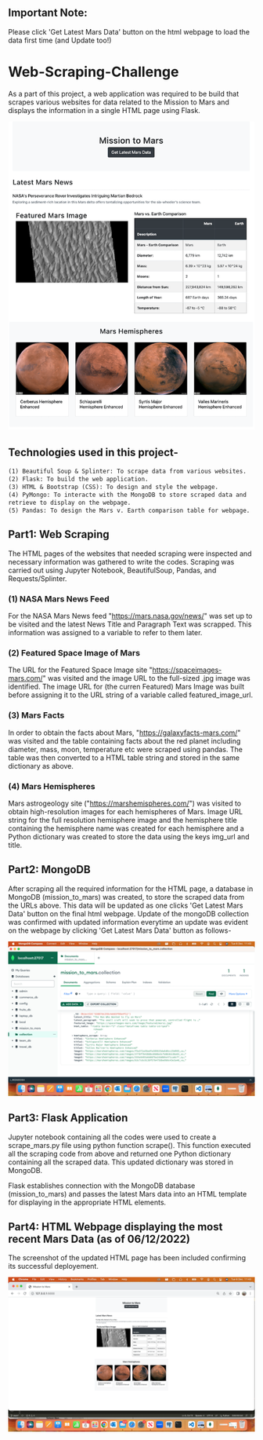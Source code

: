 ## Important Note: 
Please click 'Get Latest Mars Data' button on the html webpage to load the data first time (and Update too!)


# Web-Scraping-Challenge

As a part of this project, a web application was required to be build that scrapes various websites for data related to the Mission to Mars and displays the information in a single HTML page using Flask. 

![alt text](https://github.com/fbrowther/Web-Scraping-Challenge/blob/main/Flask%20app%20webpage.png)

## Technologies used in this project-
    (1) Beautiful Soup & Splinter: To scrape data from various websites.
    (2) Flask: To build the web application.
    (3) HTML & Bootstrap (CSS): To design and style the webpage.
    (4) PyMongo: To interacte with the MongoDB to store scraped data and retrieve to display on the webpage.
    (5) Pandas: To design the Mars v. Earth comparison table for webpage.

## Part1: Web Scraping 

The HTML pages of the websites that needed scraping were inspected and necessary information was gathered to write the codes. Scraping was carried out using Jupyter Notebook, BeautifulSoup, Pandas, and Requests/Splinter.

### (1) NASA Mars News Feed

For the NASA Mars News feed "https://mars.nasa.gov/news/" was set up to be visited and the latest News Title and Paragraph Text was scrapped. This information was assigned to a variable to refer to them later. 

### (2) Featured Space Image of Mars

The URL for the Featured Space Image site "https://spaceimages-mars.com/" was visited and the image URL to the full-sized .jpg image was identified.
The image URL for (the curren Featured) Mars Image was built before assigning it to the URL string of a variable called featured_image_url. 

### (3) Mars Facts

In order to obtain the facts about Mars, "https://galaxyfacts-mars.com/" was visited and the table containing facts about the red planet including diameter, mass, moon, temperature etc were scraped using pandas. The table was then converted to a HTML table string and stored in the same dictionary as above.

### (4) Mars Hemispheres

Mars astrogeology site ("https://marshemispheres.com/") was visited to obtain high-resolution images for each hemispheres of Mars. Image URL string for the full resolution hemisphere image and the hemisphere title containing the hemisphere name was created for each hemisphere and a Python dictionary was created to store the data using the keys img_url and title.


## Part2: MongoDB 

After scraping all the required information for the HTML page, a database in MongoDB (mission_to_mars) was created, to store the scraped data from the URLs above. This data will be updated as one clicks 'Get Latest Mars Data' button on the final html webpage. Update of the mongoDB collection was confirmed with updated information everytime an update was evident on the webpage by clicking 'Get Latest Mars Data' button as follows-

![alt text](https://github.com/fbrowther/Web-Scraping-Challenge/blob/main/Screenshot%202022-12-06%20at%2011.43.35.png)



## Part3: Flask Application

Jupyter notebook containing  all the codes were used to create a scrape_mars.py file using python function scrape(). This function executed all the scraping code from above and returned one Python dictionary containing all the scraped data. This updated dictionary was stored in MongoDB. 

Flask establishes connection with the MongoDB database (mission_to_mars) and passes the latest Mars data into an HTML template for displaying in the appropriate HTML elements. 


## Part4: HTML Webpage displaying the most recent Mars Data (as of 06/12/2022)
The screenshot of the updated HTML page has been included confirming its successful deployement.

![alt text](https://github.com/fbrowther/Web-Scraping-Challenge/blob/main/Screenshot%202022-12-06%20at%2011.43.57.png)







